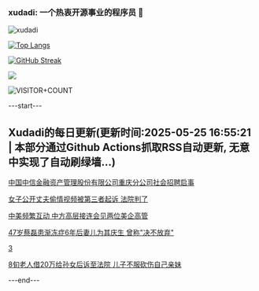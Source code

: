### xudadi: 一个热衷开源事业的程序员 👋

![xudadi](https://github-readme-stats-git-masterorgs-github-readme-stats-team.vercel.app/api?username=xudadi)

[![Top Langs](https://github-readme-stats.vercel.app/api/top-langs/?username=xudadi)](https://github.com/anuraghazra/github-readme-stats)

[![GitHub Streak](https://streak-stats.demolab.com?user=xudadi&locale=zh_Hans)](https://git.io/streak-stats)

![](https://raw.githubusercontent.com/xudadi/xudadi/main/assets/github-contribution-grid-snake.svg)

![VISITOR+COUNT](https://komarev.com/ghpvc/?username=xudadi&label=VISITOR+COUNT)


---start---

## Xudadi的每日更新(更新时间:2025-05-25 16:55:21 | 本部分通过Github Actions抓取RSS自动更新, 无意中实现了自动刷绿墙...)

[中国中信金融资产管理股份有限公司重庆分公司社会招聘启事](https://www.gongkaoleida.com/article/2416341)

[女子公开丈夫偷情视频被第三者起诉 法院判了](https://m.163.com/news/article/K0BVGS8D0514R9OJ.html)

[中美频繁互动 中方高层接连会见两位美企高管](https://m.163.com/news/article/K0CUAHRG055040N3.html)

[47岁蔡磊患渐冻症6年后妻儿为其庆生 曾称"决不放弃"](https://m.163.com/news/article/K0D87AL10530JPVV.html)

[3](https://m.163.com/touch/news/sub/domestic)

[8旬老人借20万给孙女后诉至法院 儿子不服砍伤自己亲妹](https://m.163.com/news/article/K0BRNFAR0514R9P4.html)

---end---
